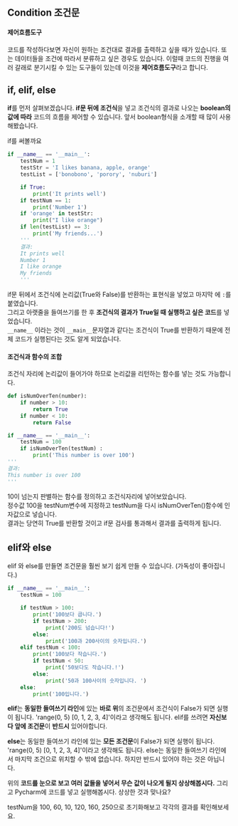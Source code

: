 ## Condition 조건문

#### 제어흐름도구

코드를 작성하다보면 자신이 원하는 조건대로 결과를 출력하고 싶을 때가 있습니다. 또는 데이터들을 조건에 따라서 분류하고 싶은 경우도 있습니다. 이럴때 코드의 진행을 여러 갈래로 분기시킬 수 있는 도구들이 있는데 이것을 **제어흐름도구**라고 합니다. 



## if, elif, else

**if**를 먼저 살펴보겠습니다. **if문 뒤에 조건식**을 넣고 조건식의 결과로 나오는 **boolean의 값에 따라** 코드의 흐름을 제어할 수 있습니다. 앞서 boolean형식을 소개할 때 많이 사용해봤습니다. 

if를 써볼까요

~~~python
if __name__ == '__main__':
    testNum = 1
    testStr = 'I likes banana, apple, orange'
    testList = ['bonobono', 'porory', 'nuburi']

    if True:
        print('It prints well')
    if testNum == 1:
        print('Number 1')
    if 'orange' in testStr:
        print("I like orange")
    if len(testList) == 3:
        print('My friends...')
    '''
    결과:
    It prints well
    Number 1
    I like orange
    My friends
    '''
~~~

if문 뒤에서 조건식에 논리값(True와 False)를 반환하는 표현식을 넣었고  마지막 에 `:`를 붙였습니다. <br>그리고 아랫줄을 들여쓰기를 한 후 **조건식의 결과가 True일 때 실행하고 싶은 코드**를 넣었습니다.<br>`__name__` 이라는 것이 `__main__`문자열과 같다는 조건식이 True를 반환하기 때문에 전체 코드가 실행된다는 것도 알게 되었습니다. 



#### 조건식과 함수의 조합

조건식 자리에 논리값이 들어가야 하므로 논리값을 리턴하는 함수를 넣는 것도 가능합니다.

~~~python
def isNumOverTen(number):
    if number > 10:
        return True
    if number < 10:
        return False
~~~

~~~python
if __name__ == '__main__':
    testNum = 100
    if isNumOverTen(testNum) :
        print('This number is over 100') 
'''
결과:
This number is over 100
'''
~~~

10이 넘는지 판별하는 함수를 정의하고 조건식자리에 넣어보았습니다. <br>정수값 100을 testNum변수에 지정하고 testNum을 다시 isNumOverTen()함수에 인자값으로 넣습니다. <br>결과는 당연히 True를 반환할 것이고 if문 검사를 통과해서 결과를 출력하게 됩니다. 



## elif와 else

elif 와 else를 만들면 조건문을 훨씬 보기 쉽게 만들 수 있습니다. (가독성이 좋아집니다.)

~~~python
if __name__ == '__main__':
    testNum = 100

    if testNum > 100:
        print('100보다 큽니다.')
        if testNum > 200:
            print('200도 넘습니다!')
        else:
            print('100과 200사이의 숫자입니다.')
    elif testNum < 100:
        print('100보다 작습니다.')
        if testNum < 50:
            print('50보다도 작습니다.!')
        else:
            print('50과 100사이의 숫자입니다. ')
    else:
        print('100입니다.')
~~~

**elif**는 **동일한 들여쓰기 라인**에 있는 **바로 위**의 조건문에서 조건식이 False가 되면 실행이 됩니다. 'range(0, 5)
[0, 1, 2, 3, 4]'이라고 생각해도 됩니다.  elif를 쓰려면 **자신보다 앞에 조건문**이 **반드시**  있어야합니다.   

**else**는 동일한 들여쓰기 라인에 있는 **모든 조건문**이 False가 되면 실행이 됩니다. 'range(0, 5)
[0, 1, 2, 3, 4]'이라고 생각해도 됩니다. else는 동일한 들여쓰기 라인에서 마지막 조건으로 위치할 수 밖에 없습니다. 하지만 반드시 있어야 하는 것은 아닙니다. 



위의 **코드를 눈으로 보고 여러 값들을 넣어서 무슨 값이 나오게 될지 상상해봅시다.** 그리고 Pycharm에 코드를 넣고 실행해봅시다. 상상한 것과 맞나요? 

testNum을 100, 60, 10, 120, 160, 250으로 초기화해보고 각각의 결과를 확인해보세요.
